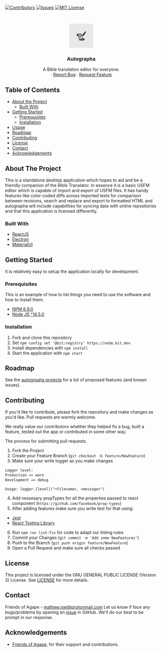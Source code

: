 <!-- PROJECT SHIELDS -->
[![Contributors][contributors-shield]][contributors-url]
[![Issues][issues-shield]][issues-url]
[![MIT License][license-shield]][license-url]

<!-- PROJECT LOGO -->
<br />
<p align="center">
  <a href="">
    <img src="https://github.com/friendsofagape/autographa/blob/master/resources/icon.png" alt="Logo" width="80" height="80">
  </a>

  <h3 align="center">Autographa</h3>

  <p align="center">
    A Bible translation editor for everyone.
    <br />
    ·
    <a href="https://github.com/friendsofagape/autographa/issues">Report Bug</a>
    ·
    <a href="https://github.com/friendsofagape/autographa/issues">Request Feature</a>
  </p>
</p>



<!-- TABLE OF CONTENTS -->
## Table of Contents

* [About the Project](#about-the-project)
  * [Built With](#built-with)
* [Getting Started](#getting-started)
  * [Prerequisites](#prerequisites)
  * [Installation](#installation)
* [Usage](#usage)
* [Roadmap](#roadmap)
* [Contributing](#contributing)
* [License](#license)
* [Contact](#contact)
* [Acknowledgements](#acknowledgements)



<!-- ABOUT THE PROJECT -->
## About The Project

This is a standalone desktop application which hopes to aid and be a friendly companion of the Bible Translator. In essence it is a basic USFM editor which is capable of import and export of USFM files. It has handy features like color-coded diffs across imported texts for comparison between revisions, search and replace and export to formatted HTML and autographa will include capabilities for syncing data with online repositories and that this application is licensed differently.

### Built With

* [ReactJS](https://reactjs.org/)
* [Electron](https://www.electronjs.org/)
* [MaterialUI](https://material-ui.com/)


<!-- GETTING STARTED -->
## Getting Started

It is relatively easy to setup the application locally for development.

### Prerequisites

This is an example of how to list things you need to use the software and how to install them.
* [NPM 6.9.0](https://www.npmjs.com/get-npm)
* [Node JS ^14.5.0](https://nodejs.org/en/)

### Installation

1. Fork and clone this repository
2. Set `npm config set '@bit:registry' https://node.bit.dev`
3. Install dependencies with ```npm install```
4. Start the application with ```npm start```


<!-- ROADMAP -->
## Roadmap

See the [autogrpaha projects](https://github.com/friendsofagape/autographa/projects/1) for a list of proposed features (and known issues).


<!-- CONTRIBUTING -->
## Contributing

If you'd like to contribute, please fork the repository and make changes as you'd like. Pull requests are warmly welcome.

We really value our contributors whether they helped fix a bug, built a feature, tested out the app or contributed in some other way.

The process for submitting pull requests.
1. Fork the Project
2. Create your Feature Branch (`git checkout -b feature/NewFeature`)
3. Make sure your write logger as you make changes
```
Logger level: 
Production => warn
Development => debug
```
```
Usage: logger.[level]("<filename>, <message>")
```
4. Add nessesary propTypes for all the properties passed to react component (`https://github.com/facebook/prop-types`)
5. After adding features make sure you write test for that using:
  * [Jest](https://testing-library.com/docs/react-testing-library/intro)
  * [React Testing Library](https://jestjs.io/docs/en/getting-started)
6. Run `npm run lint:fix` for code to adapt our linting rules 
7. Commit your Changes (`git commit -m 'Add some NewFeatures'`)
8. Push to the Branch (`git push origin feature/NewFeature`)
9. Open a Pull Request and make sure all checks passed


<!-- LICENSE -->
## License
This project is licensed under the GNU GENERAL PUBLIC LICENSE (Version 3) License. See [LICENSE](https://github.com/friendsofagape/autographa-live/blob/master/LICENSE) for more details.


<!-- CONTACT -->
## Contact
Friends of Agape - mathew.joel@protonmail.com
Let us know if face any bugs/problems by opening an [issue](https://github.com/friendsofagape/autographa/issues) in GitHub. We'll do our best to be prompt in our response. 

<!-- ACKNOWLEDGEMENTS -->
## Acknowledgements
* [Friends of Agape](http://friendsofagape.org/), for their support and contributions.



<!-- MARKDOWN LINKS & IMAGES -->
<!-- https://www.markdownguide.org/basic-syntax/#reference-style-links -->
[contributors-shield]: https://img.shields.io/github/contributors/friendsofagape/autographa.svg?style=flat-square
[contributors-url]: https://github.com/othneildrew/Best-README-Template/graphs/contributors
[issues-shield]: https://img.shields.io/github/issues/friendsofagape/autographa.svg?style=flat-square
[issues-url]: https://github.com/friendsofagape/autographa/issues
[license-shield]: https://img.shields.io/github/license/friendsofagape/autographa.svg?style=flat-square
[license-url]: https://github.com/friendsofagape/autographa/blob/main/LICENSE
